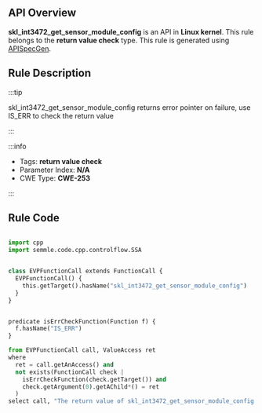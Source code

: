 ---
---


## API Overview
**skl_int3472_get_sensor_module_config** is an API in **Linux kernel**. This rule belongs to the **return value check** type. This rule is generated using [APISpecGen](../../tools/APISpecGen).
## Rule Description

:::tip

skl_int3472_get_sensor_module_config returns error pointer on failure, use IS_ERR to check the return value

:::

:::info

- Tags: **return value check**
- Parameter Index: **N/A**
- CWE Type: **CWE-253**

:::

## Rule Code
```python

import cpp
import semmle.code.cpp.controlflow.SSA


class EVPFunctionCall extends FunctionCall {
  EVPFunctionCall() {
    this.getTarget().hasName("skl_int3472_get_sensor_module_config")
  }
}


predicate isErrCheckFunction(Function f) {
  f.hasName("IS_ERR") 
}

from EVPFunctionCall call, ValueAccess ret
where
  ret = call.getAnAccess() and
  not exists(FunctionCall check |
    isErrCheckFunction(check.getTarget()) and
    check.getArgument(0).getAChild*() = ret
  )
select call, "The return value of skl_int3472_get_sensor_module_config is not checked with IS_ERR."
    
```